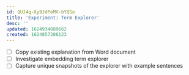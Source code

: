 ```yaml
---
id: QUJ4q-Xy9JdPeMV-bYQSo
title: 'Experiment: Term Explorer'
desc: ''
updated: 1624934089662
created: 1624857386123
---
```



- [ ] Copy existing explanation from Word document
- [ ] Investigate embedding term explorer
- [ ] Capture unique snapshots of the explorer with example sentences
